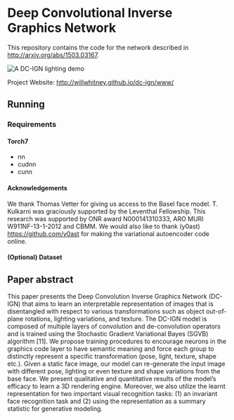 # Deep Convolutional Inverse Graphics Network

This repository contains the code for the network described in http://arxiv.org/abs/1503.03167.

<!-- [![A DC-IGN lighting demo](http://i.imgur.com/ukoMSxt.gif)](http://www.youtube.com/watch?v=FpuhUaugAP0) -->

![A DC-IGN lighting demo](http://i.imgur.com/ukoMSxt.gif)

<!-- Click for the full video. -->
Project Website: http://willwhitney.github.io/dc-ign/www/
## Running

### Requirements
#### Torch7

- nn
- cudnn
- cunn

#### Acknowledgements
We thank Thomas Vetter for giving us access to the Basel face model. T. Kulkarni was graciously supported by the Leventhal Fellowship. This research was supported by ONR award N000141310333, ARO MURI W911NF-13-1-2012 and CBMM.
We would also like to thank (y0ast) https://github.com/y0ast for making the variational autoencoder code online.
#### (Optional) Dataset



## Paper abstract
This paper presents the Deep Convolution Inverse Graphics Network (DC-IGN) that aims to learn an interpretable representation of images that is disentangled with respect to various transformations such as object out-of-plane rotations, lighting variations, and texture. The DC-IGN model is composed of multiple layers of convolution and de-convolution operators and is trained using the Stochastic Gradient Variational Bayes (SGVB) algorithm [11]. We propose training procedures to encourage neurons in the graphics code layer to have semantic meaning and force each group to distinctly represent a specific transformation (pose, light, texture, shape etc.). Given a static face image, our model can re-generate the input image with different pose, lighting or even texture and shape variations from the base face. We present qualitative and quantitative results of the model’s efficacy to learn a 3D rendering engine. Moreover, we also utilize the learnt representation for two important visual recognition tasks: (1) an invariant face recognition task and (2) using the representation as a summary statistic for generative modeling.
